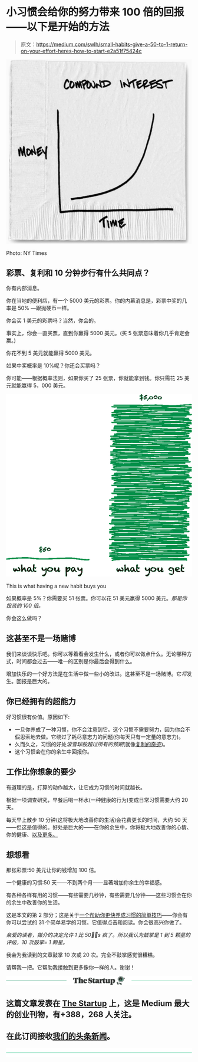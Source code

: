 # 小习惯会给你的努力带来 100 倍的回报——以下是开始的方法

> 原文：<https://medium.com/swlh/small-habits-give-a-50-to-1-return-on-your-effort-heres-how-to-start-e2a51f75424c>

![](img/5e947734483518b2cc3727c725a3ef29.png)

Photo: NY Times

## 彩票、复利和 10 分钟步行有什么共同点？

你有内部消息。

你在当地的便利店，有一个 5000 美元的彩票。你的内幕消息是，彩票中奖的几率是 50% —跟抛硬币一样。

你会买 1 美元的彩票吗？当然，你会的。

事实上，你会一直买票，直到你赢得 5000 美元。(买 5 张票意味着你几乎肯定会赢。)

你花不到 5 美元就能赢得 5000 美元。

如果中奖概率是 10%呢？你还会买票吗？

你可能——根据概率法则，如果你买了 25 张票，你就能拿到钱。你只需花 25 美元就能赢得 5，000 美元。

![](img/d07624fb66a9488371c90ff432233046.png)

This is what having a new habit buys you

如果概率是 5%？你需要买 51 张票。你可以花 51 美元赢得 5000 美元。*那是你投资的 100 倍。*

你会这么做吗？

## 这甚至不是一场赌博

我们来谈谈快乐吧。你可以等着看会发生什么，或者你可以做点什么。无论哪种方式，时间都会过去——唯一的区别是你最后会得到什么。

增加快乐的一个好方法是在生活中做一些小的改进。这甚至不是一场赌博。它*将*发生。回报是巨大的。

## 你已经拥有的超能力

好习惯很有价值。原因如下:

*   一旦你养成了一种习惯，你不会注意到它。这个习惯不需要努力，因为你会不假思索地去做。它绕过了耗尽意志力的问题(你每天只有一定量的意志力)。
*   久而久之，习惯的好处*滚雪球般超过所有的预期*(就像[复利的奇迹](http://www.businessinsider.com/amazing-power-of-compound-interest-2014-7))。
*   这个习惯会在你的余生中回报你。

## 工作比你想象的要少

有道理的是，打算的动作越大，让它成为习惯的时间就越长。

根据一项调查研究，早餐后喝一杯水(一种健康的行为)变成日常习惯需要大约 20 天。

每天早上散步 10 分钟(这将极大地改善你的生活)会花费更长的时间，大约 50 天——但这是值得的。好处是巨大的——在你的余生中，你将极大地改善你的心情、你的健康、[以及更多。](https://www.wisebread.com/10-surprising-benefits-of-a-10-minute-walk)

## 想想看

那张彩票:50 美元让你的钱增加 100 倍。

一个健康的习惯:50 天——不到两个月——显著增加你余生的幸福感。

有各种各样有用的习惯——有些需要几秒钟，有些需要几分钟——这些习惯会在你的余生中改善你的生活。

这是本文的第 2 部分；这是关于[一个帮助你更快养成习惯的简单技巧](https://findyourbetterlife.com/31-actions-to-increase-happiness-and-how-to-get-there-e47220053d4e)——你会有你可以尝试的 31 个简单易学的习惯。它值得点击和阅读。你会很高兴你做了。

*亲爱的读者，媒介的决定允许 1 比 50👏🏽s 疯了。所以我认为鼓掌是 1 到 5 颗星的评级，10 次鼓掌= 1 颗星。*

我会为我读到的文章鼓掌 10 次或 20 次。完全不鼓掌感觉很糟糕。

请帮我一把。它帮助我接触到更多像你一样的人。谢谢！

[![](img/308a8d84fb9b2fab43d66c117fcc4bb4.png)](https://medium.com/swlh)

## 这篇文章发表在 [The Startup](https://medium.com/swlh) 上，这是 Medium 最大的创业刊物，有+388，268 人关注。

## 在此订阅接收[我们的头条新闻](http://growthsupply.com/the-startup-newsletter/)。

[![](img/b0164736ea17a63403e660de5dedf91a.png)](https://medium.com/swlh)